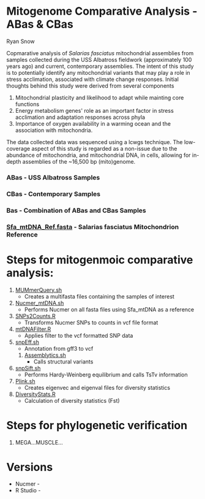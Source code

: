 Mitogenome Comparative Analysis - ABas & CBas
========================================
Ryan Snow

Copmarative analysis of *Salarias fasciatus* mitochondrial assemblies from samples collected during the USS Albatross fieldwork (approximately 100 years ago) and current, contemporary assemblies. The intent of this study is to potentially identify any mitochondrial variants that may play a role in stress acclimation, associated with climate change responses. Initial thoughts behind this study were derived from several components 
1. Mitochondrial plasticity and likelihood to adapt while mainting core functions 
1. Energy metabolism genes' role as an important factor in stress acclimation and adaptation responses across phyla 
1. Importance of oxygen availability in a warming ocean and the association with mitochondria. 

The data collected data was sequenced using a lcwgs technique. The low-coverage aspect of this study is regarded as a non-issue due to the abundance of mitochondria, and mitochondrial DNA, in cells, allowing for in-depth assemblies of the ~16,500 bp (mito)genome.

### ABas - USS Albatross Samples
### CBas - Contemporary Samples
### Bas - Combination of ABas and CBas Samples
### [Sfa_mtDNA_Ref.fasta](Sfa_mtDNA) - Salarias fasciatus Mitochondrion Reference

# Steps for mitogenmoic comparative analysis:

1. [MUMmerQuery.sh](MUMmerQuery)
	* Creates a multifasta files containing the samples of interest 
1. [Nucmer_mtDNA.sh](Nucmer_mtDNA)
	* Performs Nucmer on all fasta files using Sfa_mtDNA as a reference
	<!-- The *m-to-m* files are to be used --!>
1. [SNPs2Counts.R](SNPs2Counts.R)
	* Transforms Nucmer SNPs to counts in vcf file format	
1. [mtDNAFilter.R](mtDNAFilter.R)
	* Applies filter to the vcf formatted SNP data
1. [snpEff.sh](SnpEff)
	* Annotation from gff3 to vcf
	1. [Assemblytics.sh](Assemblytics)
		* Calls structural variants
1. [snpSift.sh](SnpSift)
	* Performs Hardy-Weinberg equilibrium and calls TsTv information
1. [Plink.sh](Plink)
	* Creates eigenvec and eigenval files for diversity statistics
1. [DiversityStats.R](DiversityStats.R)
	* Calculation of diversity statistics (Fst)

# Steps for phylogenetic verification

1. MEGA...MUSCLE...


# Versions

* Nucmer - 
* R Studio - 
